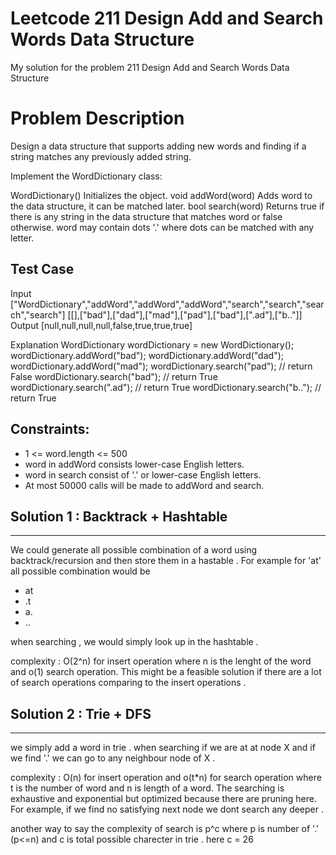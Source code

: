 # Leetcode 211 Design Add and Search Words Data Structure
My solution for the problem 211 Design Add and Search Words Data Structure

# Problem Description 
Design a data structure that supports adding new words and finding if a string matches any previously added string.

Implement the WordDictionary class:

WordDictionary() Initializes the object.
void addWord(word) Adds word to the data structure, it can be matched later.
bool search(word) Returns true if there is any string in the data structure that matches word or false otherwise. word may contain dots '.' where dots can be matched with any letter.
 
## Test Case

Input
["WordDictionary","addWord","addWord","addWord","search","search","search","search"]
[[],["bad"],["dad"],["mad"],["pad"],["bad"],[".ad"],["b.."]]
Output
[null,null,null,null,false,true,true,true]

Explanation
WordDictionary wordDictionary = new WordDictionary();
wordDictionary.addWord("bad");
wordDictionary.addWord("dad");
wordDictionary.addWord("mad");
wordDictionary.search("pad"); // return False
wordDictionary.search("bad"); // return True
wordDictionary.search(".ad"); // return True
wordDictionary.search("b.."); // return True

## Constraints:
- 1 <= word.length <= 500
- word in addWord consists lower-case English letters.
- word in search consist of  '.' or lower-case English letters.
- At most 50000 calls will be made to addWord and search.


## Solution 1 : Backtrack + Hashtable 
-------------------------------------

We could generate all possible combination of a word using backtrack/recursion and then store them in a hastable . 
For example for 'at' all possible combination would be 
- at
- .t
- a.
- ..

when searching , we would simply look up in the hashtable .

complexity : O(2^n) for insert operation where n is the lenght of the word and o(1) search operation. 
This might be a feasible solution if there are a lot of search operations comparing to the insert operations .


## Solution 2 : Trie + DFS 
------------------------------

we simply add a word in trie . when searching if we are at at node X and if we find '.' we can go to any neighbour node of X .

complexity : O(n) for insert operation and o(t*n) for search operation where t is the number of word and n is length of a word. The searching is exhaustive and exponential but optimized because there are pruning here. For example, if we find no satisfying next node we dont search any deeper .

another way to say the complexity of search is p^c where p is number of '.' (p<=n) and c is total possible charecter in trie . here c = 26 